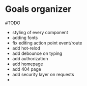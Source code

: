 # Goals organizer 

#TODO
- styling of every component
- adding fonts
- fix editing action point event/route
- add hot-relod
- add debounce on typing
- add authorization
- add homepage
- add 404 page
- add security layer on requests
- 
